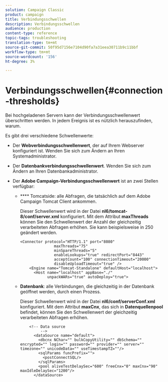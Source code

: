 ```yaml
---
solution: Campaign Classic
product: campaign
title: Verbindungsschwellen
description: Verbindungsschwellen
audience: production
content-type: reference
topic-tags: troubleshooting
translation-type: tm+mt
source-git-commit: 50f95d7156e7104d90fa7a31eea30711b9c11bbf
workflow-type: tm+mt
source-wordcount: '156'
ht-degree: 3%

---
```



# Verbindungsschwellen{#connection-thresholds}

Bei hochgeladenen Servern kann der Verbindungsschwellenwert überschritten werden. In jedem Ereignis ist es nützlich herauszufinden, warum.

Es gibt drei verschiedene Schwellenwerte:

* Der **Webverbindungsschwellenwert**, der auf Ihrem Webserver konfiguriert ist. Wenden Sie sich zum Ändern an Ihren Systemadministrator.

* Der **Datenbankverbindungsschwellenwert**. Wenden Sie sich zum Ändern an Ihren Datenbankadministrator.

* Der **Adobe Campaign-Verbindungsschwellenwert** ist an zwei Stellen verfügbar:

   * **** Tomcatside: alle Abfragen, die tatsächlich auf dem Adobe Campaign Tomcat Client ankommen.

      Dieser Schwellenwert wird in der Datei **nl6/tomcat-8/conf/server.xml** konfiguriert. Mit dem Attribut **maxThreads** können Sie den Schwellenwert der Anzahl der gleichzeitig verarbeiteten Abfragen erhöhen. Sie kann beispielsweise in 250 geändert werden.

      ```
      <Connector protocol="HTTP/1.1" port="8080"
                     maxThreads="75"
                     minSpareThreads="5"
                     enableLookups="true" redirectPort="8443"
                     acceptCount="100" connectionTimeout="20000"
                     disableUploadTimeout="true" />
          <Engine name="Tomcat-Standalone" defaultHost="localhost">
            <Host name="localhost" appBase="./"
                  unpackWARs="true" autoDeploy="true">
      ```

   * **Datenbank**: alle Verbindungen, die gleichzeitig in der Datenbank geöffnet werden, durch einen Prozess.

      Dieser Schwellenwert wird in der Datei **nl6/conf/serverConf.xml** konfiguriert. Mit dem Attribut **maxCnx**, das sich in **Datenquellenpool** befindet, können Sie den Schwellenwert der gleichzeitig verarbeiteten Abfragen erhöhen.

      ```
          <!-- Data source
               -->
            <dataSource name="default">
              <dbcnx NChar="" bulkCopyUtility="" dbSchema="" encrypted="" login="" password="" provider="" server="" timezone="" unicodeData="" useTimestampTZ=""/>
              <sqlParams funcPrefix="">
                <postConnectSQL/>
              </sqlParams>
              <pool aliveTestDelaySec="600" freeCnx="0" maxCnx="90" maxIdleDelaySec="1200"/>
            </dataSource>
      ```

